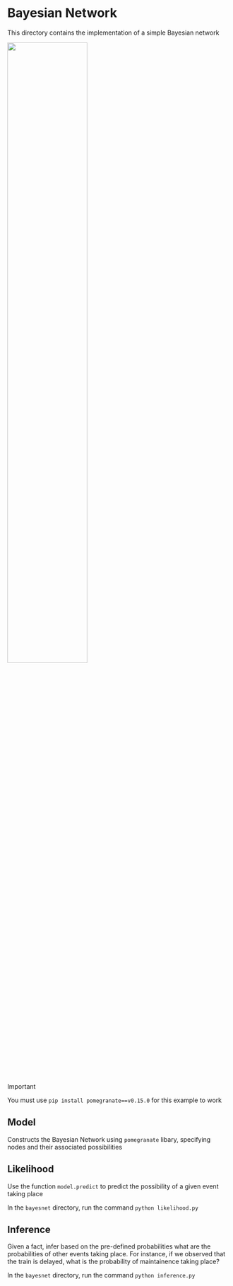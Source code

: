 # Bayesian Network

This directory contains the implementation of a simple Bayesian network

<img src="https://user-images.githubusercontent.com/99038613/176780156-0c407208-1fab-4106-baf0-27e43510820b.jpg" width="60%" height="60%">

> [!IMPORTANT]
> You must use `pip install pomegranate==v0.15.0` for this example to work

## Model

Constructs the Bayesian Network using `pomegranate` libary, specifying nodes and their associated possibilities

## Likelihood

Use the function `model.predict` to predict the possibility of a given event taking place

In the `bayesnet` directory, run the command `python likelihood.py`

## Inference

Given a fact, infer based on the pre-defined probabilities what are the probabilities of other events taking place. For instance, if we observed that the train is delayed, what is the probability of maintainence taking place?

In the `bayesnet` directory, run the command `python inference.py`
